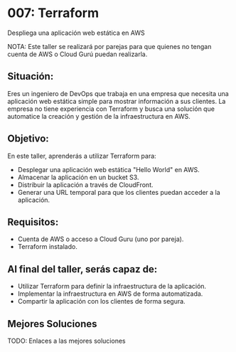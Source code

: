 # 007: Terraform
Despliega una aplicación web estática en AWS

NOTA: Este taller se realizará por parejas para que quienes no tengan cuenta de AWS o Cloud Gurú puedan realizarla.

## Situación:
Eres un ingeniero de DevOps que trabaja en una empresa que necesita una aplicación web estática simple para mostrar información a sus clientes.
La empresa no tiene experiencia con Terraform y busca una solución que automatice la creación y gestión de la infraestructura en AWS.

## Objetivo:
En este taller, aprenderás a utilizar Terraform para:

 - Desplegar una aplicación web estática "Hello World" en AWS.
 - Almacenar la aplicación en un bucket S3.
 - Distribuir la aplicación a través de CloudFront.
 - Generar una URL temporal para que los clientes puedan acceder a la aplicación.

## Requisitos:
 - Cuenta de AWS o acceso a Cloud Guru (uno por pareja).
 - Terraform instalado.

## Al final del taller, serás capaz de:
 - Utilizar Terraform para definir la infraestructura de la aplicación.
 - Implementar la infraestructura en AWS de forma automatizada.
 - Compartir la aplicación con los clientes de forma segura.

## Mejores Soluciones
TODO: Enlaces a las mejores soluciones
